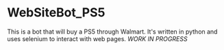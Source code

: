 # WebSiteBot_PS5
This is a bot that will buy a PS5 through Walmart. It's written in python and uses selenium to interact with web pages. *WORK IN PROGRESS*
